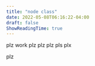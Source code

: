 ```yaml
---
title: "node class"
date: 2022-05-08T06:16:22-04:00
draft: false
ShowReadingTime: true
---
```


plz work
plz
plz
plz
pls
plx

plz
